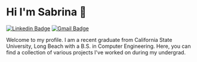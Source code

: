 # Hi I'm Sabrina 👋

[![Linkedin Badge](https://img.shields.io/badge/-sabrinaahsiaa-blue?style=flat&logo=Linkedin&logoColor=white&link=https://www.linkedin.com/in/sabrinaahsiaa/)](https://www.linkedin.com/in/sabrinaahsiaa/)
[![Gmail Badge](https://img.shields.io/badge/-sabrinaahsiaa-c14438?style=flat&logo=Gmail&logoColor=white&link=mailto:sabrinaahsiaa@gmail.com)](mailto:sabrinaahsiaa@gmail.com)

Welcome to my profile. I am a recent graduate from California State University, Long Beach with a B.S. in Computer Engineering. Here, you can find a collection of various projects I've worked on during my undergrad.
